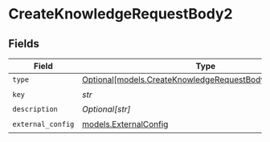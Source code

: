 # CreateKnowledgeRequestBody2


## Fields

| Field                                                                                                            | Type                                                                                                             | Required                                                                                                         | Description                                                                                                      |
| ---------------------------------------------------------------------------------------------------------------- | ---------------------------------------------------------------------------------------------------------------- | ---------------------------------------------------------------------------------------------------------------- | ---------------------------------------------------------------------------------------------------------------- |
| `type`                                                                                                           | [Optional[models.CreateKnowledgeRequestBodyKnowledgeType]](../models/createknowledgerequestbodyknowledgetype.md) | :heavy_minus_sign:                                                                                               | N/A                                                                                                              |
| `key`                                                                                                            | *str*                                                                                                            | :heavy_check_mark:                                                                                               | N/A                                                                                                              |
| `description`                                                                                                    | *Optional[str]*                                                                                                  | :heavy_minus_sign:                                                                                               | N/A                                                                                                              |
| `external_config`                                                                                                | [models.ExternalConfig](../models/externalconfig.md)                                                             | :heavy_check_mark:                                                                                               | N/A                                                                                                              |